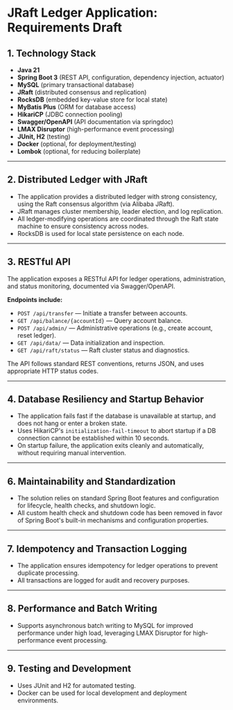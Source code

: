 # JRaft Ledger Application: Requirements Draft

## 1. Technology Stack

- **Java 21**
- **Spring Boot 3** (REST API, configuration, dependency injection, actuator)
- **MySQL** (primary transactional database)
- **JRaft** (distributed consensus and replication)
- **RocksDB** (embedded key-value store for local state)
- **MyBatis Plus** (ORM for database access)
- **HikariCP** (JDBC connection pooling)
- **Swagger/OpenAPI** (API documentation via springdoc)
- **LMAX Disruptor** (high-performance event processing)
- **JUnit, H2** (testing)
- **Docker** (optional, for deployment/testing)
- **Lombok** (optional, for reducing boilerplate)

---

## 2. Distributed Ledger with JRaft

- The application provides a distributed ledger with strong consistency, using the Raft consensus algorithm (via Alibaba JRaft).
- JRaft manages cluster membership, leader election, and log replication.
- All ledger-modifying operations are coordinated through the Raft state machine to ensure consistency across nodes.
- RocksDB is used for local state persistence on each node.

---

## 3. RESTful API

The application exposes a RESTful API for ledger operations, administration, and status monitoring, documented via Swagger/OpenAPI.

**Endpoints include:**

- `POST /api/transfer` — Initiate a transfer between accounts.
- `GET /api/balance/{accountId}` — Query account balance.
- `POST /api/admin/` — Administrative operations (e.g., create account, reset ledger).
- `GET /api/data/` — Data initialization and inspection.
- `GET /api/raft/status` — Raft cluster status and diagnostics.

The API follows standard REST conventions, returns JSON, and uses appropriate HTTP status codes.

---

## 4. Database Resiliency and Startup Behavior

- The application fails fast if the database is unavailable at startup, and does not hang or enter a broken state.
- Uses HikariCP's `initialization-fail-timeout` to abort startup if a DB connection cannot be established within 10 seconds.
- On startup failure, the application exits cleanly and automatically, without requiring manual intervention.

---

## 6. Maintainability and Standardization

- The solution relies on standard Spring Boot features and configuration for lifecycle, health checks, and shutdown logic.
- All custom health check and shutdown code has been removed in favor of Spring Boot's built-in mechanisms and configuration properties.

---

## 7. Idempotency and Transaction Logging

- The application ensures idempotency for ledger operations to prevent duplicate processing.
- All transactions are logged for audit and recovery purposes.

---

## 8. Performance and Batch Writing

- Supports asynchronous batch writing to MySQL for improved performance under high load, leveraging LMAX Disruptor for high-performance event processing.

---

## 9. Testing and Development

- Uses JUnit and H2 for automated testing.
- Docker can be used for local development and deployment environments. 